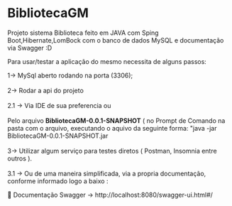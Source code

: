 # BibliotecaGM
Projeto sistema Biblioteca feito em JAVA com Sping Boot,Hibernate,LomBock com o banco de dados MySQL e documentação via Swagger :D

Para usar/testar a aplicação do mesmo necessita de alguns passos:

1-> MySql aberto rodando na porta (3306);
<br>
<br>
2-> Rodar a api do projeto 
<br>
<br>
2.1 -> Via IDE de sua preferencia 
    ou 
 <br>
 <br>
Pelo arquivo **BibliotecaGM-0.0.1-SNAPSHOT** ( no Prompt de Comando na pasta com o arquivo, executando o aquivo da seguinte forma: "java -jar                    BibliotecaGM-0.0.1-SNAPSHOT.jar
<br>
<br>
3-> Utilizar algum serviço para testes diretos ( Postman, Insomnia entre outros ).
<br>
<br>
3.1 -> Ou de uma maneira simplificada, via a propria documentação, conforme informado logo a baixo :


📃 Documentação Swagger -> http://localhost:8080/swagger-ui.html#/
